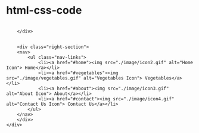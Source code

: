 # html-css-code

<!DOCTYPE html>
<html lang="en">
<head>
    <meta charset="UTF-8">
    <meta name="viewport" content="width=device-width, initial-scale=1.0">
    <link rel="stylesheet" href="header.css">
    <link href="https://fonts.googleapis.com/css2?family=Roboto:ital,wght@0,100;0,300;0,400;0,500;0,700;0,900;1,100;1,300;1,400;1,500;1,700;1,900&display=swap" rel="stylesheet">
    <title>project</title>
</head>
<body>
    <div class="header">
        <div class="left-section">
            <div class="logo">
                <img class="logo-img" src="./image/image-icon.png" alt="">
                <div></div>
            </div>
            
        </div>
        
      
        <div class="right-section">
        <nav>
            <ul class="nav-links">
                <li><a href="#home"><img src="./image/icon2.gif" alt="Home Icon"> Home</a></li>
                <li><a href="#vegetables"><img src="./image/vegetables.gif" alt="Vegetables Icon"> Vegetables</a></li>
                <li><a href="#about"><img src="./image/icon3.gif" alt="About Icon"> About</a></li>
                <li><a href="#contact"><img src="./image/icon4.gif" alt="Contact Us Icon"> Contact Us</a></li>
            </ul>
        </nav>
        </div>
    </div>

</body>
</html>




